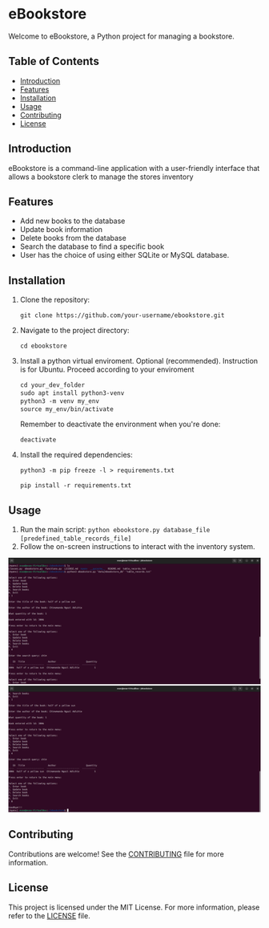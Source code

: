 # eBookstore

Welcome to eBookstore, a Python project for managing a bookstore.

## Table of Contents
- [Introduction](#introduction)
- [Features](#features)
- [Installation](#installation)
- [Usage](#usage)
- [Contributing](#contributing)
- [License](#license)

## Introduction
eBookstore is a command-line application with a user-friendly interface that allows a bookstore clerk to manage the stores inventory

## Features
- Add new books to the database
- Update book information
- Delete books from the database
- Search the database to find a specific book
- User has the choice of using either SQLite or MySQL database.

## Installation
1. Clone the repository:
    ```
    git clone https://github.com/your-username/ebookstore.git
    ```

2. Navigate to the project directory:
    ```
    cd ebookstore
    ```

3. Install a python virtual enviroment. Optional (recommended). Instruction is for Ubuntu. Proceed according to your enviroment
    ```
    cd your_dev_folder
    sudo apt install python3-venv
    python3 -m venv my_env
    source my_env/bin/activate
    ```

    Remember to deactivate the environment when you're done:
    ```
    deactivate
    ```

4. Install the required dependencies:
    ```
    python3 -m pip freeze -l > requirements.txt
    ```
    ```
    pip install -r requirements.txt
    ```

## Usage
1. Run the main script: `python ebookstore.py database_file [predefined_table_records_file]`
2. Follow the on-screen instructions to interact with the inventory system.

![First screenshot of ebookstore](ebookstore_screenshot_1.png)
![Second continuation screenshot of ebookstore](ebookstore_screenshot_2.png)

## Contributing
Contributions are welcome! See the [CONTRIBUTING](CONTRIBUTING.md) file for more information.

## License
This project is licensed under the MIT License. For more information, please refer to the [LICENSE](LICENSE.md) file.
